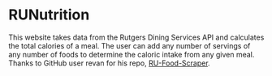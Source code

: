 RUNutrition
===========
This website takes data from the Rutgers Dining Services API and calculates the total calories of a meal. The user can add any number of servings of any number of foods to determine the caloric intake from any given meal. Thanks to GitHub user revan for his repo, [RU-Food-Scraper](https://github.com/revan/RU-Food-Scraper).